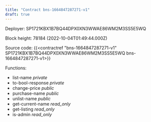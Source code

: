 ```yaml
---
title: "Contract bns-1664847287271-v1"
draft: true
---
```

Deployer: SP1721KBX1B7BQ44DPX0XN3WWAE86WM2M3SS5E5WQ


 



Block height: 78184 (2022-10-04T01:49:44.000Z)

Source code: {{<contractref "bns-1664847287271-v1" SP1721KBX1B7BQ44DPX0XN3WWAE86WM2M3SS5E5WQ bns-1664847287271-v1>}}

Functions:

* list-name _private_
* to-bool-response _private_
* change-price _public_
* purchase-name _public_
* unlist-name _public_
* get-current-name _read_only_
* get-listing _read_only_
* is-admin _read_only_

